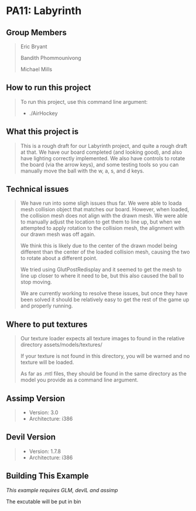 PA11: Labyrinth
===============

Group Members
-------------
> 
> Eric Bryant
>  
> Bandith Phommounivong
>  
> Michael Mills
> 

How to run this project
-----------------------
> To run this project, use this command line argument: 
>   
> * ./AirHockey
>  

What this project is
--------------------
> This is a rough draft for our Labyrinth project, and quite a rough
> draft at that.  We have our board completed (and looking good), and
> also have lighting correctly implemented. We also have controls to 
> rotate the board (via the arrow keys), and some testing tools so you
> can manually move the ball with the w, a, s, and d keys.

Technical issues
----------------
> We have run into some sligh issues thus far.  We were able to loada  mesh
> collision object that matches our board.  However, when loaded, the collision
> mesh does not align with the drawn mesh.  We were able to manually adjust the
> location to get them to line up, but when we attempted to apply rotation to 
> the collision mesh, the alignment with our drawn mesh was off again.
>  
> We think this is likely due to the center of the drawn model being different 
> than the center of the loaded collision mesh, causing the two to rotate about
> a different point.
>  
> We tried using GlutPostRedisplay and it seemed to get the mesh to line up closer
> to where it need to be, but this also caused the ball to stop moving.
>  
> We are currently working to resolve these issues, but once they have been solved
> it should be relatively easy to get the rest of the game up and properly running.

Where to put textures
---------------------
> Our texture loader expects all texture images to found in the relative
> directory assets/models/textures/
> 
> If your texture is not found in this directory, you will be warned and no
> texture will be loaded.
> 
> As far as .mtl files, they should be found in the same directory as the
> model you provide as a command line argument.
> 


Assimp Version
--------------
> * Version: 3.0 
> * Architecture: i386

Devil Version
-------------
> * Version: 1.7.8
> * Architecture: i386

Building This Example
---------------------

*This example requires GLM, devIL and assimp*

The excutable will be put in bin

